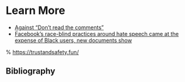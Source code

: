 # Learn More
- [Against “Don’t read the comments”](https://medium.com/humane-tech/against-don-t-read-the-comments-aee43ce515b9)
- [Facebook’s race-blind practices around hate speech came at the expense of Black users, new documents show](https://www.washingtonpost.com/technology/2021/11/21/facebook-algorithm-biased-race/)


% https://trustandsafety.fun/


## Bibliography
```{bibliography} ch14_references.bib

```